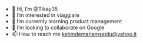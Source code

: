 - 👋 Hi, I’m @Tikay35
- 👀 I’m interested in viaggiare
- 🌱 I’m currently learning product management 
- 💞️ I’m looking to collaborate on Google 
- 📫 How to reach me kehindemariamseidu@yahoo.it 

<!---
Tikay35/Tikay35 is a ✨ special ✨ repository because its `README.md` (this file) appears on your GitHub profile.
You can click the Preview link to take a look at your changes.
--->
